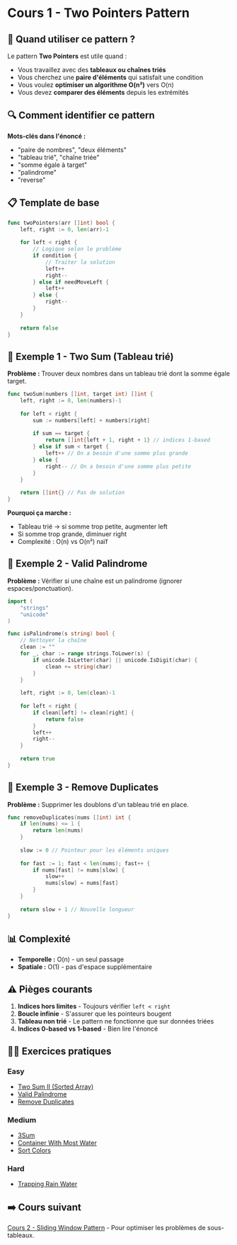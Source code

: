 # Cours 1 - Two Pointers Pattern

## 🎯 Quand utiliser ce pattern ?

Le pattern **Two Pointers** est utile quand :
- Vous travaillez avec des **tableaux ou chaînes triés**
- Vous cherchez une **paire d'éléments** qui satisfait une condition
- Vous voulez **optimiser un algorithme O(n²)** vers O(n)
- Vous devez **comparer des éléments** depuis les extrémités

## 🔍 Comment identifier ce pattern

**Mots-clés dans l'énoncé :**
- "paire de nombres", "deux éléments"
- "tableau trié", "chaîne triée"
- "somme égale à target"
- "palindrome"
- "reverse"

## 📋 Template de base

```go
func twoPointers(arr []int) bool {
    left, right := 0, len(arr)-1
    
    for left < right {
        // Logique selon le problème
        if condition {
            // Traiter la solution
            left++
            right--
        } else if needMoveLeft {
            left++
        } else {
            right--
        }
    }
    
    return false
}
```

## 🚀 Exemple 1 - Two Sum (Tableau trié)

**Problème :** Trouver deux nombres dans un tableau trié dont la somme égale target.

```go
func twoSum(numbers []int, target int) []int {
    left, right := 0, len(numbers)-1
    
    for left < right {
        sum := numbers[left] + numbers[right]
        
        if sum == target {
            return []int{left + 1, right + 1} // indices 1-based
        } else if sum < target {
            left++ // On a besoin d'une somme plus grande
        } else {
            right-- // On a besoin d'une somme plus petite
        }
    }
    
    return []int{} // Pas de solution
}
```

**Pourquoi ça marche :** 
- Tableau trié → si somme trop petite, augmenter left
- Si somme trop grande, diminuer right
- Complexité : O(n) vs O(n²) naïf

## 🚀 Exemple 2 - Valid Palindrome

**Problème :** Vérifier si une chaîne est un palindrome (ignorer espaces/ponctuation).

```go
import (
    "strings"
    "unicode"
)

func isPalindrome(s string) bool {
    // Nettoyer la chaîne
    clean := ""
    for _, char := range strings.ToLower(s) {
        if unicode.IsLetter(char) || unicode.IsDigit(char) {
            clean += string(char)
        }
    }
    
    left, right := 0, len(clean)-1
    
    for left < right {
        if clean[left] != clean[right] {
            return false
        }
        left++
        right--
    }
    
    return true
}
```

## 🚀 Exemple 3 - Remove Duplicates

**Problème :** Supprimer les doublons d'un tableau trié en place.

```go
func removeDuplicates(nums []int) int {
    if len(nums) <= 1 {
        return len(nums)
    }
    
    slow := 0 // Pointeur pour les éléments uniques
    
    for fast := 1; fast < len(nums); fast++ {
        if nums[fast] != nums[slow] {
            slow++
            nums[slow] = nums[fast]
        }
    }
    
    return slow + 1 // Nouvelle longueur
}
```

## 📊 Complexité

- **Temporelle :** O(n) - un seul passage
- **Spatiale :** O(1) - pas d'espace supplémentaire

## ⚠️ Pièges courants

1. **Indices hors limites** - Toujours vérifier `left < right`
2. **Boucle infinie** - S'assurer que les pointeurs bougent
3. **Tableau non trié** - Le pattern ne fonctionne que sur données triées
4. **Indices 0-based vs 1-based** - Bien lire l'énoncé

## 🏃‍♂️ Exercices pratiques

### Easy
- [Two Sum II (Sorted Array)](../exercises/two-pointers/easy/two-sum-ii.md)
- [Valid Palindrome](../exercises/two-pointers/easy/valid-palindrome.md)
- [Remove Duplicates](../exercises/two-pointers/easy/remove-duplicates.md)

### Medium
- [3Sum](../exercises/two-pointers/medium/three-sum.md)
- [Container With Most Water](../exercises/two-pointers/medium/container-water.md)
- [Sort Colors](../exercises/two-pointers/medium/sort-colors.md)

### Hard
- [Trapping Rain Water](../exercises/two-pointers/hard/trapping-rain-water.md)

## ➡️ Cours suivant

[Cours 2 - Sliding Window Pattern](02-sliding-window.md) - Pour optimiser les problèmes de sous-tableaux.
